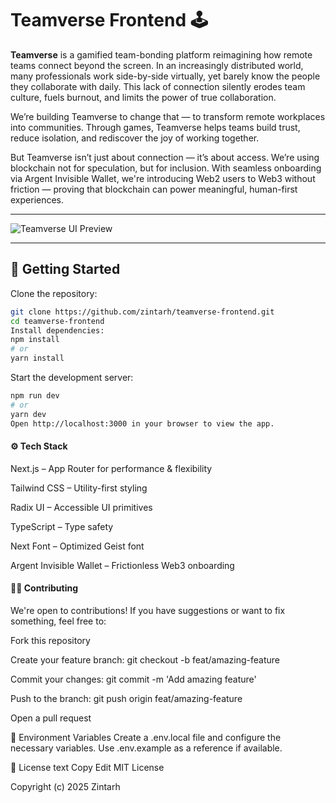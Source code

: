 # Teamverse Frontend 🕹️

**Teamverse**  is a gamified team-bonding platform reimagining how remote teams connect beyond the screen. In an increasingly distributed world, many professionals work side-by-side virtually, yet barely know the people they collaborate with daily. This lack of connection silently erodes team culture, fuels burnout, and limits the power of true collaboration.

We’re building Teamverse to change that — to transform remote workplaces into communities. Through games, Teamverse helps teams build trust, reduce isolation, and rediscover the joy of working together.

But Teamverse isn’t just about connection — it’s about access. We’re using blockchain not for speculation, but for inclusion. With seamless onboarding via Argent Invisible Wallet, we're introducing Web2 users to Web3 without friction — proving that blockchain can power meaningful, human-first experiences.

---

![Teamverse UI Preview](./public/onboard.png)

---

## 🚀 Getting Started

Clone the repository:

```bash
git clone https://github.com/zintarh/teamverse-frontend.git
cd teamverse-frontend
Install dependencies:
npm install
# or
yarn install
```

Start the development server:

```bash
npm run dev
# or
yarn dev
Open http://localhost:3000 in your browser to view the app.

```

#### ⚙️ Tech Stack
Next.js – App Router for performance & flexibility

Tailwind CSS – Utility-first styling

Radix UI – Accessible UI primitives

TypeScript – Type safety

Next Font – Optimized Geist font

Argent Invisible Wallet – Frictionless Web3 onboarding


#### 🧑‍💻 Contributing
We're open to contributions! If you have suggestions or want to fix something, feel free to:

Fork this repository

Create your feature branch:
git checkout -b feat/amazing-feature

Commit your changes:
git commit -m 'Add amazing feature'

Push to the branch:
git push origin feat/amazing-feature

Open a pull request

🧪 Environment Variables
Create a .env.local file and configure the necessary variables. Use .env.example as a reference if available.

📜 License
text
Copy
Edit
MIT License

Copyright (c) 2025 Zintarh

